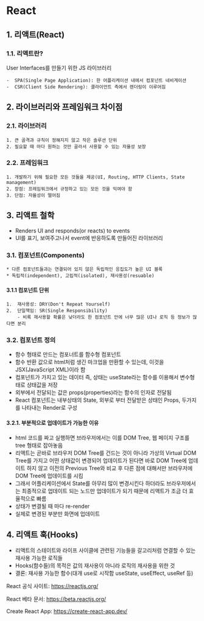 # React

## 1. 리액트(React)

### 1.1. 리액트란?

User Interfaces를 만들기 위한 JS 라이브러리

    -  SPA(Single Page Application): 한 어플리케이션 내에서 컴포넌트 네비게이션
    -  CSR(Client Side Rendering): 클라이언트 측에서 렌더링이 이루어짐

## 2. 라이브러리와 프레임워크 차이점

### 2.1. 라이브러리

    1. 큰 골격과 규칙이 정해지지 않고 작은 솔루션 단위
    2. 필요할 때 마다 원하는 것만 골라서 사용할 수 있는 자율성 보장

### 2.2. 프레임워크

    1. 개발하기 위해 필요한 모든 것들을 제공(UI, Routing, HTTP Clients, State management)
    2. 장점: 프레임워크에서 규정하고 있는 모든 것을 익여야 함
    3. 단점: 자율성이 떨어짐

## 3. 리액트 철학

- Renders UI and responds(or reacts) to events
- UI를 표기, 보여주고나서 event에 반응하도록 만들어진 라이브러리

### 3.1. 컴포넌트(Components)

    * 다른 컴포넌트들과는 연결되어 있지 않은 독립적인 응집도가 높은 UI 블록
    * 독립적(independent), 고립적(isolated), 재사용성(resuable)

#### 3.1.1 컴포넌트 단위

    1.  재사용성: DRY(Don't Repeat Yourself)
    2.  단일책임: SR(Single Responsibility)
        - 비록 재사용할 확률은 낮더라도 한 컴포넌트 안에 너무 많은 UI나 로직 등 정보가 많다면 분리

### 3.2. 컴포넌트 정의

- 함수 형태로 만드는 컴포너트를 함수형 컴포넌트
- 함수 반환 값으로 html처럼 생긴 마크업을 만환할 수 있는데, 이것을 JSX(JavaScript XML)이라 함
- 컴포넌트가 가지고 있는 데이터 즉, 상태는 useState라는 함수를 이용해서 변수형태로 상태값을 저장
- 외부에서 전달되는 값은 props(properties)라는 함수의 인자로 전달됨
- React 컴포넌트는 내부상태의 State, 외부로 부터 전달받은 상태인 Props, 두가지를 나타내는 Render로 구성

#### 3.2.1. 부분적으로 업데이트가 가능한 이유

- html 코드를 짜고 실행하면 브라우저에서는 이를 DOM Tree, 웹 페이지 구조를 tree 형태로 잡아놓음
- 리액트는 곧바로 브라우저 DOM Tree를 건드는 것이 아니라 가상의 Virtual DOM Tree를 가지고 어떤 상태값이 변경되어 업데이트가 된다면 바로 DOM Tree에 업데이트 하지 않고 이전의 Previous Tree와 비교 후 다른 점에 대해서만 브라우저에 DOM Tree에 업데이트를 시킴
- 그래서 어플리케이션에서 State를 아무리 많이 변경시킨다 하더라도 브라우저에서는 최종적으로 업데이트 되는 노드만 업데이트가 되기 때문에
  리액트가 조금 더 효율적으로 빠름
- 상태가 변결될 때 마다 re-render
- 실제로 변경된 부분만 화면에 업데이트

## 4. 리액트 훅(Hooks)

- 리액트의 스테이트와 라이프 사이클에 관련된 기능들을 갈고리처럼 연결할 수 있는 재사용 가능한 로직들
- Hooks(함수들)의 목적은 값의 재사용이 아니라 로직의 재사용을 위한 것
- 결론: 재사용 가능한 함수(대개 use로 시작함 useState, useEffect, useRef 등)

React 공식 사이트: https://reactjs.org/

React 베타 문서: https://beta.reactjs.org/

Create React App: https://create-react-app.dev/
